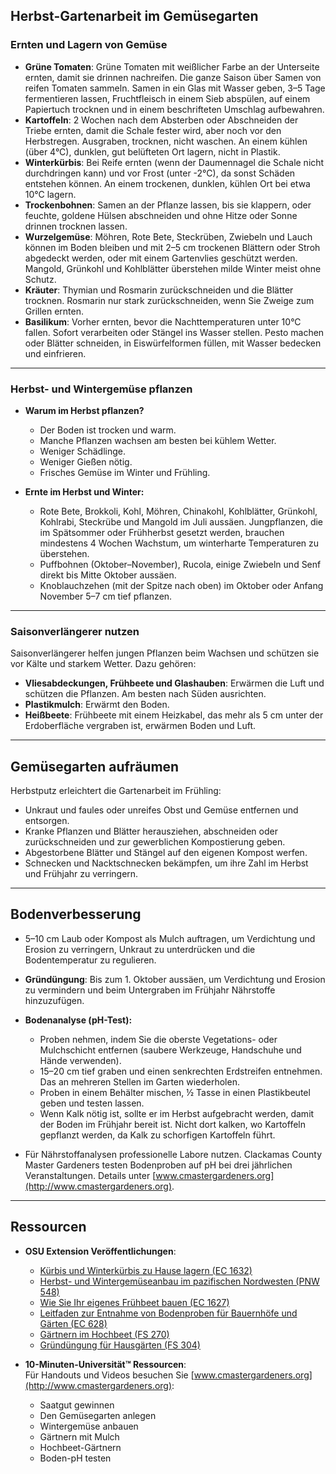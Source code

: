 ## Herbst-Gartenarbeit im Gemüsegarten

### Ernten und Lagern von Gemüse

- **Grüne Tomaten**: Grüne Tomaten mit weißlicher Farbe an der Unterseite ernten, damit sie drinnen nachreifen. Die ganze Saison über Samen von reifen Tomaten sammeln. Samen in ein Glas mit Wasser geben, 3–5 Tage fermentieren lassen, Fruchtfleisch in einem Sieb abspülen, auf einem Papiertuch trocknen und in einem beschrifteten Umschlag aufbewahren.
- **Kartoffeln**: 2 Wochen nach dem Absterben oder Abschneiden der Triebe ernten, damit die Schale fester wird, aber noch vor den Herbstregen. Ausgraben, trocknen, nicht waschen. An einem kühlen (über 4°C), dunklen, gut belüfteten Ort lagern, nicht in Plastik.
- **Winterkürbis**: Bei Reife ernten (wenn der Daumennagel die Schale nicht durchdringen kann) und vor Frost (unter -2°C), da sonst Schäden entstehen können. An einem trockenen, dunklen, kühlen Ort bei etwa 10°C lagern.
- **Trockenbohnen**: Samen an der Pflanze lassen, bis sie klappern, oder feuchte, goldene Hülsen abschneiden und ohne Hitze oder Sonne drinnen trocknen lassen.
- **Wurzelgemüse**: Möhren, Rote Bete, Steckrüben, Zwiebeln und Lauch können im Boden bleiben und mit 2–5 cm trockenen Blättern oder Stroh abgedeckt werden, oder mit einem Gartenvlies geschützt werden. Mangold, Grünkohl und Kohlblätter überstehen milde Winter meist ohne Schutz.
- **Kräuter**: Thymian und Rosmarin zurückschneiden und die Blätter trocknen. Rosmarin nur stark zurückschneiden, wenn Sie Zweige zum Grillen ernten.
- **Basilikum**: Vorher ernten, bevor die Nachttemperaturen unter 10°C fallen. Sofort verarbeiten oder Stängel ins Wasser stellen. Pesto machen oder Blätter schneiden, in Eiswürfelformen füllen, mit Wasser bedecken und einfrieren.

---

### Herbst- und Wintergemüse pflanzen

- **Warum im Herbst pflanzen?**
  - Der Boden ist trocken und warm.
  - Manche Pflanzen wachsen am besten bei kühlem Wetter.
  - Weniger Schädlinge.
  - Weniger Gießen nötig.
  - Frisches Gemüse im Winter und Frühling.

- **Ernte im Herbst und Winter:**
  - Rote Bete, Brokkoli, Kohl, Möhren, Chinakohl, Kohlblätter, Grünkohl, Kohlrabi, Steckrübe und Mangold im Juli aussäen. Jungpflanzen, die im Spät­sommer oder Frühherbst gesetzt werden, brauchen mindestens 4 Wochen Wachstum, um winterharte Temperaturen zu überstehen.
  - Puffbohnen (Oktober–November), Rucola, einige Zwiebeln und Senf direkt bis Mitte Oktober aussäen.
  - Knoblauchzehen (mit der Spitze nach oben) im Oktober oder Anfang November 5–7 cm tief pflanzen.

---

### Saisonverlängerer nutzen

Saisonverlängerer helfen jungen Pflanzen beim Wachsen und schützen sie vor Kälte und starkem Wetter. Dazu gehören:

- **Vliesabdeckungen, Frühbeete und Glashauben**: Erwärmen die Luft und schützen die Pflanzen. Am besten nach Süden ausrichten.
- **Plastikmulch**: Erwärmt den Boden.
- **Heißbeete**: Frühbeete mit einem Heizkabel, das mehr als 5 cm unter der Erdoberfläche vergraben ist, erwärmen Boden und Luft.

---

## Gemüsegarten aufräumen

Herbstputz erleichtert die Gartenarbeit im Frühling:

- Unkraut und faules oder unreifes Obst und Gemüse entfernen und entsorgen.
- Kranke Pflanzen und Blätter herausziehen, abschneiden oder zurückschneiden und zur gewerblichen Kompostierung geben.
- Abgestorbene Blätter und Stängel auf den eigenen Kompost werfen.
- Schnecken und Nacktschnecken bekämpfen, um ihre Zahl im Herbst und Frühjahr zu verringern.

---

## Bodenverbesserung

- 5–10 cm Laub oder Kompost als Mulch auftragen, um Verdichtung und Erosion zu verringern, Unkraut zu unterdrücken und die Bodentemperatur zu regulieren.
- **Gründüngung**: Bis zum 1. Oktober aussäen, um Verdichtung und Erosion zu vermindern und beim Untergraben im Frühjahr Nährstoffe hinzuzufügen.
- **Bodenanalyse (pH-Test):**
  - Proben nehmen, indem Sie die oberste Vegetations- oder Mulchschicht entfernen (saubere Werkzeuge, Handschuhe und Hände verwenden).
  - 15–20 cm tief graben und einen senkrechten Erdstreifen entnehmen. Das an mehreren Stellen im Garten wiederholen.
  - Proben in einem Behälter mischen, ½ Tasse in einen Plastikbeutel geben und testen lassen.
  - Wenn Kalk nötig ist, sollte er im Herbst aufgebracht werden, damit der Boden im Frühjahr bereit ist. Nicht dort kalken, wo Kartoffeln gepflanzt werden, da Kalk zu schorfigen Kartoffeln führt.

- Für Nährstoffanalysen professionelle Labore nutzen. Clackamas County Master Gardeners testen Bodenproben auf pH bei drei jährlichen Veranstaltungen. Details unter [www.cmastergardeners.org](http://www.cmastergardeners.org).

---

## Ressourcen

- **OSU Extension Veröffentlichungen**:
  - [Kürbis und Winterkürbis zu Hause lagern (EC 1632)](https://catalog.extension.oregonstate.edu/ec1632)
  - [Herbst- und Wintergemüseanbau im pazifischen Nordwesten (PNW 548)](https://catalog.extension.oregonstate.edu/pnw548)
  - [Wie Sie Ihr eigenes Frühbeet bauen (EC 1627)](https://catalog.extension.oregonstate.edu/ec1627)
  - [Leitfaden zur Entnahme von Bodenproben für Bauernhöfe und Gärten (EC 628)](https://catalog.extension.oregonstate.edu/ec628)
  - [Gärtnern im Hochbeet (FS 270)](https://catalog.extension.oregonstate.edu/fs270)
  - [Gründüngung für Hausgärten (FS 304)](https://catalog.extension.oregonstate.edu/fs304)

- **10-Minuten-Universität™ Ressourcen**:  
  Für Handouts und Videos besuchen Sie [www.cmastergardeners.org](http://www.cmastergardeners.org):
  - Saatgut gewinnen
  - Den Gemüsegarten anlegen
  - Wintergemüse anbauen
  - Gärtnern mit Mulch
  - Hochbeet-Gärtnern
  - Boden-pH testen
